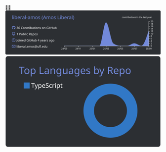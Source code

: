 🌸👋
![](https://raw.githubusercontent.com/liberal-amos/liberal-amos/main/profile-summary-card-output/discord_old_blurple/0-profile-details.svg)
![](https://raw.githubusercontent.com/liberal-amos/liberal-amos/main/profile-summary-card-output/discord_old_blurple/1-repos-per-language.svg)
